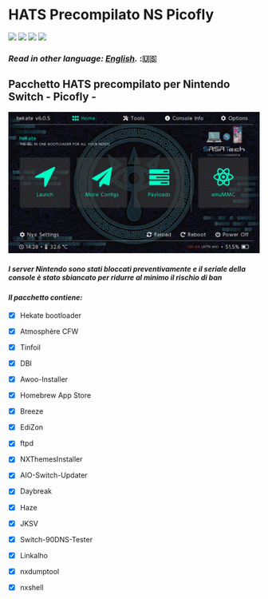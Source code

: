 # HATS Precompilato NS Picofly
[![](https://img.shields.io/badge/Gruppo%20Telegram-Nintendo%20Switch%20ITA%20&%20MOD-informational?style=flat&logo=telegram&logoColor=white&color=07598D)](https://t.me/NintendoItaModAMS)
[![](https://img.shields.io/badge/Modder-SASATech-informational?style=flat&logo=telegram&logoColor=white&color=5fb659)](https://t.me/SASA_Tech)
[![](https://img.shields.io/badge/Instagram-SASATech-informational?style=flat&logo=instagram&logoColor=white&color=FF8C00)](https://www.instagram.com/sasa.tech/)
[![](https://img.shields.io/badge/TikTok-SASATech-informational?style=flat&logo=tiktok&logoColor=white&color=800080)](https://www.tiktok.com/@sasa.tech)
### *Read in other language: [English](README.EN.md).* :🇺🇸

## Pacchetto HATS precompilato per Nintendo Switch - Picofly -
![Hekate](./Screenshot/Hekate.png)

##### I server Nintendo sono stati bloccati preventivamente e il seriale della console è stato sbiancato per ridurre al minimo il rischio di ban
#### *Il pacchetto contiene:*
- [x] Hekate bootloader
- [x] Atmosphère CFW
- [x] Tinfoil
- [x] DBI
- [x] Awoo-Installer
- [x] Homebrew App Store
- [x] Breeze
- [x] EdiZon
- [x] ftpd
- [x] NXThemesInstaller
- [x] AIO-Switch-Updater
- [x] Daybreak
- [x] Haze
- [x] JKSV
- [x] Switch-90DNS-Tester
- [x] Linkalho
- [x] nxdumptool
- [x] nxshell

